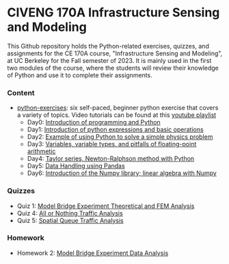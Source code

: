 # CIVENG 170A Infrastructure Sensing and Modeling
This Github repository holds the Python-related exercises, quizzes, and assignments for the CE 170A course, "Infrastructure Sensing and Modeling", at UC Berkeley for the Fall semester of 2023. It is mainly used in the first two modules of the course, where the students will review their knowledge of Python and use it to complete their assignments.

### Content
- [python-exercises](python-exercises): six self-paced, beginner python exercise that covers a variety of topics. Video tutorials can be found at this [youtube playlist](https://www.youtube.com/playlist?list=PLdML222URC1ZkKBuvMTNeLfv5LfiPZuyt)
  * Day0: [Introduction of programming and Python](https://github.com/UCB-CE170a/Fall2023/tree/main/PythonExercises/Day%200) 
  * Day1: [Introduction of python expressions and basic operations](https://github.com/UCB-CE170a/Fall2023/tree/main/PythonExercises/Day%201)
  * Day2: [Example of using Python to solve a simple physics problem](https://github.com/UCB-CE170a/Fall2023/tree/main/PythonExercises/Day%202) 
  * Day3: [Variables, variable types, and pitfalls of floating-point arithmetic](https://github.com/UCB-CE170a/Fall2023/tree/main/PythonExercises/Day%203)
  * Day4: [Taylor series, Newton-Ralphson method with Python](https://github.com/UCB-CE170a/Fall2023/tree/main/PythonExercises/Day%204)
  * Day5: [Data Handling using Pandas](https://github.com/UCB-CE170a/Fall2023/tree/main/PythonExercises/Day%205)
  * Day6: [Introduction of the Numpy library; linear algebra with Numpy](https://github.com/UCB-CE170a/Fall2023/tree/main/PythonExercises/Day%206) 


### Quizzes
  * Quiz 1: [Model Bridge Experiment Theoretical and FEM Analysis](https://github.com/UCB-CE170a/Fall2023/tree/main/Homework/Homework2)
  * Quiz 4: [All or Nothing Traffic Analysis](https://github.com/UCB-CE170a/Fall2023/tree/main/Quizzes/Quiz4)
  * Quiz 5: [Spatial Queue Traffic Analysis](https://github.com/UCB-CE170a/Fall2023/tree/main/Quizzes/Quiz5)
  
### Homework
  * Homework 2: [Model Bridge Experiment Data Analysis](https://github.com/UCB-CE170a/Fall2023/tree/main/Homework/Homework2)
